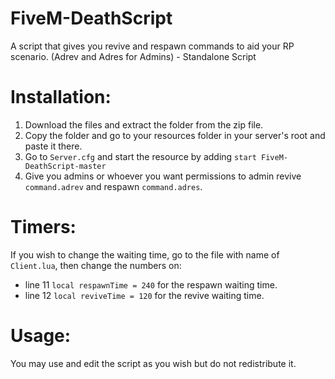 # FiveM-DeathScript
A script that gives you revive and respawn commands to aid your RP scenario. (Adrev and Adres for Admins) - Standalone Script

# Installation:

1) Download the files and extract the folder from the zip file.
2) Copy the folder and go to your resources folder in your server's root and paste it there.
3) Go to `Server.cfg` and start the resource by adding `start FiveM-DeathScript-master`
4) Give you admins or whoever you want permissions to admin revive `command.adrev` and respawn `command.adres`.

# Timers:
If you wish to change the waiting time, go to the file with name of `Client.lua`, then change the numbers on:
- line 11 `local respawnTime = 240` for the respawn waiting time.
- line 12 `local reviveTime = 120` for the revive waiting time.

# Usage:
You may use and edit the script as you wish but do not redistribute it.
